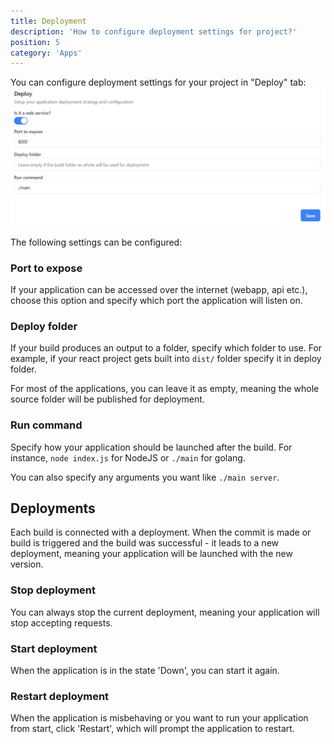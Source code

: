 ```yaml
---
title: Deployment
description: 'How to configure deployment settings for project?'
position: 5
category: 'Apps'
---
```


You can configure deployment settings for your project in "Deploy" tab:
![Deploy](/images/guides/deploy.png)

The following settings can be configured:

### Port to expose
If your application can be accessed over the internet (webapp, api etc.), choose this option and specify which port the application will listen on.

### Deploy folder
If your build produces an output to a folder, specify which folder to use. For example, if your react project gets built into ```dist/``` folder specify it in deploy folder.

For most of the applications, you can leave it as empty, meaning the whole source folder will be published for deployment.

### Run command
Specify how your application should be launched after the build. For instance, ```node index.js``` for NodeJS or ```./main``` for golang.

You can also specify any arguments you want like ```./main server```.

## Deployments
Each build is connected with a deployment. When the commit is made or build is triggered and the build was successful - it leads to a new deployment, meaning your application will be launched with the new version.

### Stop deployment
You can always stop the current deployment, meaning your application will stop accepting requests. 

### Start deployment
When the application is in the state 'Down', you can start it again.

### Restart deployment
When the application is misbehaving or you want to run your application from start, click 'Restart', which will prompt the application to restart.